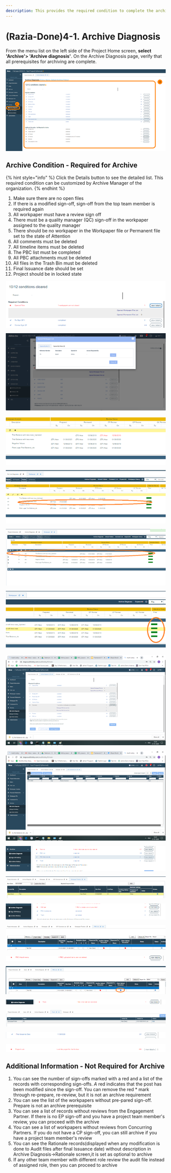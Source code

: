 ```yaml
---
description: This provides the required condition to complete the archive process
---
```


# \(Razia-Done\)4-1. Archive Diagnosis

From the menu list on the left side of the Project Home screen, **select 'Archive'&gt; 'Archive diagnosis'**. On the Archive Diagnosis page, verify that all prerequisites for archiving are complete.

![](../../../.gitbook/assets/image%20%2815%29.png)

## Archive Condition - Required for Archive

{% hint style="info" %}
Click the Details button to see the detailed list. This required condition can be customized by Archive Manager of the organization.
{% endhint %}

1. Make sure there are no open files
2. If there is a modified sign-off, sign-off from the top team member is required again
3. All workpaper must have a review sign off
4. There must be a quality manager \(QC\) sign-off in the workpaper assigned to the quality manager
5. There should be no workpaper in the Workpaper file or Permanent file set to the state of Attention
6. All comments must be deleted
7. All timeline items must be deleted
8. The PBC list must be completed
9. All PBC attachments must be deleted
10. All files in the Trash Bin must be deleted
11. Final Issuance date should be set
12. Project should be in locked state

![1.Click on open files-&amp;gt;view details to view the if any  file is opened](../../../.gitbook/assets/image%20%2810%29.png)

![1.The open files can be view and closed \(Click on individual section\)](../../../.gitbook/assets/6.png)

![2.Archive Diagnosis-&amp;gt;Resignoff1, will be in pending state when any review signoff in Workpaper file is red color.](../../../.gitbook/assets/image%20%287%29.png)

![3.Archive Diagnosis-&amp;gt;Review Signoff will be pending when there is not even single review sign off on auditor file ](../../../.gitbook/assets/image%20%2836%29.png)

![4.Archive Diagnosis-&amp;gt;QC review will be pending when th](../../../.gitbook/assets/image%20%2839%29.png)

![5.Archive Diagnosis-&amp;gt;Attention status will be in pending state when any of auditor file attention status is not complete](../../../.gitbook/assets/image%20%2819%29.png)

![6. Archive Diagnosis-&amp;gt;Comment List will be in pending state when any comment still exist on auditor file](../../../.gitbook/assets/image.png)

![6.Click on Respective link to view and delete the review comments](../../../.gitbook/assets/image%20%2827%29.png)

![7.Timeline will be in pending status when any timeline record exist](../../../.gitbook/assets/image%20%2825%29.png)

![7.Clicking on view details will redirect to Timeline where the record can be viewed and deleted](../../../.gitbook/assets/image%20%282%29.png)

![8.PBC List will be in pending status when any PBC record exist without complete status or client did not upload any document](../../../.gitbook/assets/image%20%289%29.png)

![8.Clicking on view details will redirect user to PBC screen where records can be viewed](../../../.gitbook/assets/image%20%2818%29.png)

![9.PBC Attachments will be in pending state when any PBC record with client uploaded documents is not delete](../../../.gitbook/assets/image%20%2829%29.png)

![9.Clicking on &apos;view details&apos; will redirect to PBC screen to view and delete record](../../../.gitbook/assets/image%20%2812%29.png)

![10.&apos;Trash&apos; will be in pending state when some items exist in Trash](../../../.gitbook/assets/image%20%2835%29.png)

![10.Clicking on view details will redirect to Trash screen to view and delete records](../../../.gitbook/assets/image%20%283%29.png)

![11.Final Issuance date would be pending when the date is blank, click on view details will redirect user to Project Information screen](../../../.gitbook/assets/image%20%288%29.png)

![12.Project lock will be in pending state when the project is in unlock state](../../../.gitbook/assets/image%20%2813%29.png)

## Additional Information -  Not Required for Archive 

1. You can see the number of sign-offs marked with a red and a list of the records with corresponding sign-offs. _A_ red  indicates that the post has been modified since the sign-off. You can remove the red \* mark through re-prepare, re-review, but it is not an archive requirement
2. You can see the list of the workpapers without pre-pared sign-off. Prepare is not an archive prerequisite
3. You can see a list of records without reviews from the Engagement Partner. If there is no EP sign-off and you have a project team member's review, you can proceed with the archive
4. You can see a list of workpapers without reviews from Concurring Partners. If you do not have a CP sign-off, you can still archive if you have a project team member's review
5. You can see the Rationale records\(displayed when any modification is done to Audit files after final Issuance date\)  without description in Archive Diagnosis-&gt;Rationale screen,it is set as optional to archive
6. If any other team member with different role  review the audit file instead of assigned role, then you can proceed to archive

